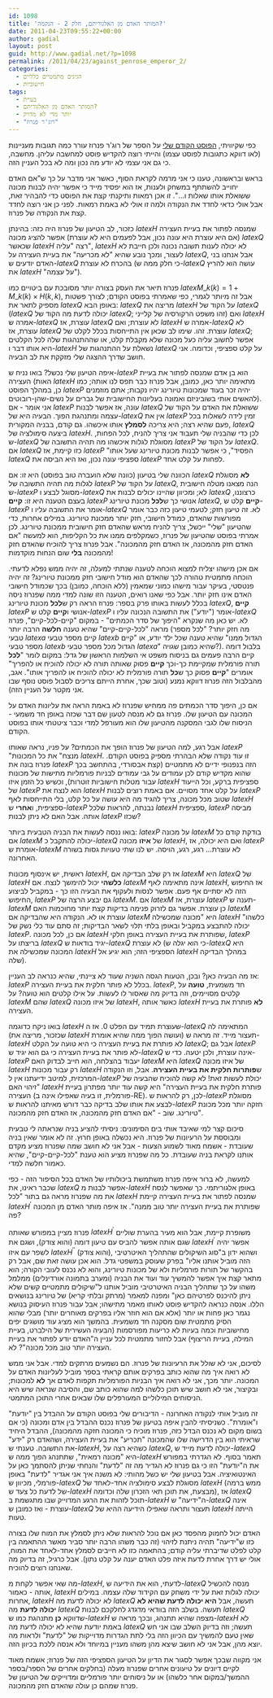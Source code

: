 ```yaml
---
id: 1098
title: 'המותר האדם מן האלגוריתם, חלק 2 - הנקמה?'
date: 2011-04-23T09:55:22+00:00
author: gadial
layout: post
guid: http://www.gadial.net/?p=1098
permalink: /2011/04/23/against_penrose_emperor_2/
categories:
  - הגיגים מתמטיים כלליים
  - חישוביות
tags:
  - בעיית
  - המותר האדם מן האלגוריתם?
  - יותר מדי לא מדויק
  - "רוג'ר פנרוז"
---
```

כפי שקיוויתי, [הפוסט הקודם שלי](http://www.gadial.net/?p=1088) על הספר של רוג'ר פנרוז עורר כמה תגובות מעניינות (לאו דווקא כתגובות לפוסט עצמו) והייתי רוצה להקדיש פוסט למחשבה עליהן. מחשבה, כי גם אני עצמי לא יודע מה נכון ומה לא בכל העניין הזה.

בראש ובראשונה, טענו כי אני מרמה לקראת הסוף, כאשר אני מדבר על כך ש"אם האדם יחוייב להשתתף במשחק ולענות, אז הוא יפסיד מייד כי אפשר יהיה לבנות מכונה ששואלת אותו שאלות ו&#8230;". זו אכן רמאות ותיקנתי קצת את הפוסט כדי להבהיר זאת, אבל אולי כדאי לחדד את הנקודה ולמה זו אולי לא באמת רמאות. לפני כן אני רוצה לחדד קצת את הנקודה של פנרוז.

כזכור, לב הטיעון של פנרוז היה כזה: בהינתן $latex H$ שמנסה לפתור את בעיית העצירה (אם היא עוצרת היא עונה נכון, אבל לפעמים היא לא עוצרת) אפשר להציג מכונה $latex Q$ שכאשר $latex H$ רצה "עליה", $latex H$ לא יכולה לענות תשובה נכונה ולכן חייבת לא לעצור, ומכך נובע שהיא "לא מכריעה" את בעיית העצירה על $latex Q$, אבל אנחנו בני האדם יודעים ש-$latex Q$ בהכרח לא עוצרת (כי חלק ממה ש-$latex Q$ עושה הוא להריץ את $latex H$ "על עצמה").

פנרוז תיאר את העסק בצורה יותר מסובכת עם ביטויים כמו $latex M\_{k}\left(k\right)=1+M\_{k}\left(k\right)\times H\left(k,k\right)$, אבל זה מיותר לגמרי, כפי שאמרתי בפוסט הקודם; לצורך פשטות מספיק לתאר את $latex Q$ באופן הבא: $latex Q$ מריצה את $latex H$ על הקוד של $latex Q$ ($latex Q$ יכולה לדעת מה הקוד של $latex Q$; זהו משפט הרקורסיה של קלייני) ואם $latex H$ אמרה ש-$latex Q$ עוצרת, אז $latex Q$ לא עוצרת; ואם $latex H$ אמרה ש-$latex Q$ לא עוצרת, אז $latex Q$ עוצרת. זהו. שימו לב שכאן אין התייחסות בכלל לקלט של $latex Q$; אפשר לחשוב עליה כעל מכונה שלא מקבלת קלט, או שההתנהגות שלה לכל הקלטים היא אותו דבר ו-$latex H$ נשאלת על ההתנהגות של $latex Q$ על קלט ספציפי, וכדומה. אני חושב שדרך ההצגה שלי מזקקת את לב הבעיה.

איפה הטיעון שלי נכשל? בואו נניח ש-$latex P$ הוא בן אדם שמנסה לפתור את בעיית העצירה (האות $latex H$ מתאימה יותר כאן, כמובן, אבל פנרוז כבר תפס לנו אותה; כמו כן, במהלך הפוסט $latex P$ יהיה זכר בעוד שמכונות טיורינג יהיו נקבות; אתם מוזמנים להאשים אותי בשוביניזם ואמונה בעליונות החישובית של גברים על נשים-שהן-רובוטים). אני אומר - אם $latex P$ עונה, אז אפשר לבנות $latex Q$ ששואלת את האדם על הקוד של עצמה ומתנהגת הפוך. הבעיה היא של-$latex Q$ אין את $latex P$ זמין לידה לשאלות בכל פעם שהיא רצה; היא צריכה **לסמלץ** אותו איכשהו. גם קודם, בבניה המקורית, $latex Q$ ביצעה סימולציה של $latex H$. לכן כדי שהבניה שלי תעבוד אני צריך להניח, לכל הפחות, ש-$latex Q$ מסוגלת לגלות איכשהו מה תהיה התשובה של $latex P$ על הקוד של $latex Q$. אם $latex Q$ כזו קיימת, אז $latex P$ "הפסיד", כי אפשר לבנות מכונת טיורינג שעל אותו $latex Q$ ספציפי עונה נכון, ואז היא הביסה את $latex P$ לפחות על קלט אחד.

הכוונה שלי בטיעון (כוונה שלא הועברה טוב בפוסט) היא זו: אם $latex Q$ **לא** מסוגלת לגלות מה תהיה התשובה של $latex P$ על הקוד של $latex Q$, הנה מצאנו מטלה חישובית ש-$latex P$ מסוגל לבצע ו-$latex Q$ לא; ומכיוון שהיינו יכולים לבנות את $latex Q$ כרצוננו, בעצם הטענה היא זו: **קיים** $latex P$ אנושי כך ש**לכל** מכונת טיורינג $latex Q$, **קיים** קלט ש-$latex P$ אומר את התשובה עליו ו-$latex Q$ לא. זה טיעון חזק; לטעמי טיעון כזה כבר אומר מפורשות שהאדם, כמודל חישובי, חזק יותר ממכונת טיורינג. במילים אחרות, כדי שהטיעון "שלי" ייכשל, צריך להניח מראש שהאדם חזק חישובית ממכונת טיורינג. לכן אמרתי בפוסט שהטיעון של פנרוז, כשמקלפים ממנו את כל הקליפות, הוא למעשה "אם האדם חזק מהמכונה, אז האדם חזק מהמכונה". אבל פנרוז צריך להוכיח שהאדם חזק מהמכונה **בלי** שום הנחות מוקדמות!

אם אכן מישהו יצליח למצוא הוכחה לטענה שנתתי למעלה, זה יהיה ממש נפלא לדעתי. הוכחה מתמטית טהורה לכך שהאדם הוא מודל חישובי חזק ממכונת טיורינג? זה יהיה פנטסטי, בעיקר עבור מישהו כמוני שמאמין (ללא הוכחה, כמובן) בכך שכמודל חישובי האדם אינו חזק יותר. אבל כפי שאנו רואים, הטענה הזו שונה למדי ממה שפנרוז ניסה בכלל לעשות באותו פרק בספר: פנרוז הראה רק ש**לכל** מכונת טיורינג $latex Q$, **קיים** $latex P$ אנושי ו**קיים** קלט ש-$latex P$ אומר ("יודע") את התשובה הנכונה עליו ו-$latex Q$ לא. יש כאן מה שנקרא "היפוך של סדר הכמתים" - במקום "קיים-לכל-קיים", פנרוז מראה "לכל-קיים-קיים" שהיא טענה **חלשה** הרבה יותר (מה חזק יותר? "לכל מספר טבעי $latex a$ קיים מספר טבעי $latex b$ הגדול ממנו" שהיא טענה שכל ילד יודע, או "קיים מספר טבעי $latex b$ הגדול מכל מספר טבעי $latex a$" שהיא כמובן שגויה?). בלבול דומה קיים הרבה פעמים גם בניסוח משפט אי השלמות הראשון של גדל: במקום לומר "**לכל** תורה פורמלית שמקיימת כך-וכך **קיים** פסוק שאותה תורה לא יכולה להוכיח או להפריך" אומרים "**קיים** פסוק כך ש**כל** תורה פורמלית לא יכולה להוכיח או להפריך אותו". אגב, מהבלבול הזה פנרוז דווקא נמנע (וטוב שכך, אחרת הייתם צריכים לסבול פוסט נוסף שבו אני מקטר על העניין הזה).

אם כן, היפוך סדר הכמתים פה ממחיש שפנרוז לא באמת הראה את עליונות האדם על המכונה עם הטיעון שלו. פנרוז גם לא מנסה לטעון שם דבר שכזה באופן חד משמעי - הניסוח שלו לגבי המסקנה מהטיעון שלו הוא מעורפל למדי וכבר ציטטתי אותו בפוסט הקודם.

אבל רגע, למה הטיעון של פנרוז הופך את הכמתים? על פניו, נראה שאותו $latex P$ "מנצח" את כל המכונות $latex H$. זו עוד נקודה שלא הבהרתי מספיק בפוסט הקודם. פנרוז בונה את $latex P$ הזה בנפנופי ידיים לא מתמטיים (קצת אבסורדי, בהתחשב בכך שהוא מקדיש קודם לכן עמודים על גבי עמודים לבניות פורמליות מתישות של מכונות עבור מטלות חישוביות זוטרות), וכשיש כל הזמן איזו $latex H$ ספציפית ברקע, וכל הייעוד של $latex P$ הוא לנצח את $latex H$ על קלט אחד מסויים. אם באמת רוצים לבנות $latex P$ שטוב מכל מכונה, צריך להגיד מה היא עושה על כל קלט, בלי התייחסות לאף $latex H$ ספציפית, ו**אחרי** ש-$latex P$ נבנתה, להראות שלכל $latex H$ ספציפית, $latex P$ מביסה אותה. אבל האם לא ניתן לבנות $latex P$ שכזו?

בואו ננסה לעשות את הבניה הטבעית ביותר: $latex P$ על מכונה $latex M$ בודקת קודם כל אם $latex M$ יכולה להתקבל כ-$latex Q$ של **איזו** מכונה $latex H$, ואם היא יכולה, אז $latex P$ אומרת ש-$latex M$ לא עוצרת&#8230; רגע, רגע, הויסה. יש לנו שתי טעויות גסות בשורה האחרונה.

ראשית, יש אינסוף מכונות $latex H$, אז רק שלב הבדיקה אם $latex M$ היא $latex Q$ של $latex H$ **כלשהי** יכול להימשך לנצח. אם $latex M$ אינה מתאימה לאף $latex H$, אז החיפוש הזה לא יסתיים אף פעם. אפשר לנסות ולעקוף את הבעיה הזו כך - במקביל לביצוע החיפוש, $latex P$ גם יבצע הרצה של $latex M$. אם $latex M$ עוצרת, אז $latex P$ תענה ש-$latex M$ כן עוצרת. אפשר גם לזרוק פנימה בדיקות קצת יותר מחוכמות האם $latex M$ עוצרת או לא. הנקודה היא שהבדיקה אם $latex M$ היא "מכונה שמכשילה $latex H$ כלשהו" יכולה להתבצע במקביל ובאופן בלתי תלוי לשאר הבדיקות; זה סתם עוד כלי נשק של $latex P$. אם כן, לכל מכונה $latex H$ שפותרת את בעיית העצירה באופן חלקי, $latex P$ בריצתו על $latex Q$ יגיד בודאות ש-$latex Q$ לא עוצרת (כי הוא יגלה ש-$latex Q$ היא המכונה שמכשילה את $latex H$ הספציפי הזה; הוא יגיע אל $latex H$ במהלך הבדיקה שלה).

אז מה הבעיה כאן? ובכן, הטעות הגסה השניה שעוד לא ציינתי, שהיא כנראה לב העניין: $latex P$ בכלל לא פותר חלקית את בעיית העצירה. $latex P$, חד משמעית, **טועה** על קלטים מסויימים, וזה בדיוק מה שאסור לו לעשות. על אילו קלטים הוא טועה? על $latex M$ שהם $latex Q$ של איזו מכונה $latex H$, כאשר אותה $latex H$ **לא** פותרת את בעיית העצירה.

בואו ניקח כדוגמה $latex H$ שעוצרת תמיד עם הפלט 0. אז ה-$latex Q$ המתאימה לה (שכזכור, מריצה את $latex H$ ועושה הפוך ממה שהיא אומרת) תעצור מייד. זה מראה ש-$latex H$ לא פותרת את בעיית העצירה כי היא טועה על הקלט $latex Q$; אבל גם $latex P$ לא פותר את בעיית העצירה כי גם הוא יגיד ש-$latex Q$ אינה עוצרת, ולכן יטעה. כדי ש-$latex P$ יעבוד בהצלחה, הוא חייב לבדוק האם $latex M$ היא $latex Q$ של איזו מכונה $latex H$ רק עבור מכונות $latex H$ ש**פותרות חלקית את בעיית העצירה**. אבל, וזו הנקודה המרכזית, למיטב ידיעתנו אין ל-$latex P$ יכולת לעשות זאת! לא קשה להוכיח שהבעיה של "זיהוי האם $latex H$ פותרת חלקית את בעיית העצירה" היא קשה עוד יותר מפתרון בעיית העצירה (פורמלית, זו בעיה שאפילו אינה ב-RE). לכן, רק להראות ש-$latex P$ מסוגלת לבצע את אותו שלב בדיקה כבר דורש מאיתנו להראות ש-$latex P$ חזקה יותר מכל מכונת טיורינג. שוב - "אם האדם חזק מהמכונה, אז האדם חזק מהמכונה".

סיכום קצר למי שאיבד אותי בים הסימונים: ניסיתי להציע בניה שנראתה לי טבעית ומבוססת על הרעיונות של פנרוז. היא נכשלה באופן חרוץ. זה לא אומר שאין בניה שעובדת - אשמח מאוד לשמוע הצעות - אבל אני לא חושב שמה שפנרוז מציע מקדם אותנו לקראת בניה שעובדת. כל מה שפנרוז מציע הוא טענת "לכל-קיים-קיים", שהיא כאמור חלשה למדי.

למעשה, לא ברור איפה פנרוז משתמשת ביכולותיו של האדם בכל הסיפור הזה - כפי שכבר ראינו, את $latex Q$ אפשר לבנות מ-$latex H$ באופן אלגוריתמי. כך שאפשר לנסח את מה שפנרוז מראה גם בתור "לכל $latex H$ שמנסה לפתור את בעיית העצירה קיימת $latex H^{\prime}$ שפותרת את בעיית העצירה יותר טוב ממנה". אז איפה מותר האדם מן המכונה פה?

פנרוז מציין במפורש שאותה $latex H^{\prime}$ משופרת קיימת, אבל הוא מעיר בהערת שוליים שגם אותה אפשר להביס עם טיעון דומה (והוא צודק), ושגם את $latex H^{\prime}$ אפשר יהיה לשפר עם איזו $latex H^{\prime\prime}$ (והוא צודק), ושהוא ידון ב"סוג השיקולים שהתהליך האיטרטיבי הזה מוביל אותנו אליו" בפרק שעוסק במשפטי גדל. הוא אכן עושה זאת שם, אבל רק בהקשר של תורות פורמליות ולא של מכונות טיורינג, והוא לא נכנס לעובי הקורה; הוא מתאר קצת איך אפשר להמשיך עוד ועוד את הבניה (ומערב בתמונה אורדינלים) ממלמל משהו על כך שתהליך הבניה האיטרטיבי מוביל אותנו ל"שיקולים מתמטיים קשים שלא ניתן להיכנס לפרטיהם כאן" ומפנה למאמר (מרתק ובלתי קריא) של טיורינג בנושאים הללו. אנסה כנראה להקדיש פוסט לאותו מאמר מתישהו; אבל עבור פנרוז העיסוק בנושא נגמר כאן פחות או יותר (אלא אם הוא חוזר אליו בפרקים מאוחרים יותר) מבלי שהוא הסיק מתמטית שום מסקנה חד משמעית. בהמשך הוא מציג עוד מושגים יפים מחישוביות וכמה בעיות לא כריעות מפורסמות (הבעיה העשירית של הילברט, בעיית המילה, בעיית הריצוף) אבל לחזור מתמטית לכל עניין ה"האדם יודע לפתור את בעיית העצירה יותר טוב מכל מכונה"? לא.

לסיכום, אני לא שולל את הרעיונות של פנרוז. הם נשמעים מרתקים למדי. אבל אני ממש לא רואה איך מה שהוא כותב בפרקים אותם קראתי בספר מוביל לעליונות האדם על המכונה. יותר מכך, אני לא רואה איך הבניות הפורמליות תקפות לאדם אך **לא** למכונות; ובקיצור, אני לא חושב שיש תוכן כלשהו למה שהוא כותב שם, והסיבה שנראה שיש היא הניסוחים המילוליים המעורפלים שלו שבאים אחרי התוכן המתמטי.

זה מוביל אותי לנקודה האחרונה - הדיבורים שלי בפוסט הקודם על ההבדל בין "יודעת" ו"אומרת". כשניסיתי להבין איפה בטיעון של פנרוז נכנס ההבדל בין אדם ומכונה (כי אם בשום מקום לא נכנס הבדל כזה, פנרוז מוכיח כי המכונה חזקה מהמכונה), ההבדל היחיד שראיתי הוא בין הדרישה שלו שהמכונה "תכריע" את בעיית העצירה, ושהאדם רק "ידע" את התשובה. טענתי ש-$latex H$, כשהיא רצה על $latex Q$, יכולה לדעת מייד ש-$latex Q$ היא "מכונה רמאית", שתתנהג הפוך ממה ש-$latex H$ תאמר בסוף. לא הגדרתי במפורש את ה"יודעת" הזו כי גם פנרוז לא הגדיר מה זה "לדעת" והנחתי שניתן להסתמך כאן על האינטואיציה. אבל בטיעון שלי יש כשל מהותי: לא משנה איך אני אגדיר "לדעת" באופן פורמלי, מכיוון ש-$latex Q$ מסוגלת לבצע סימולציה אחד-לאחד של $latex H$ (ממש ברמה של לדעת כל צעד ש-$latex H$ מבצעת, את תוכן תאי הזכרון שלה וכדומה), אז $latex Q$ תוכל לזהות את הרגע המדוייק שבו מתגשמת ב-$latex H$ ה"ידיעה" ש-$latex Q$ אינה עוצרת - ואז כמובן ש-$latex Q$ תעצור ותראה שאפילו הידיעה ההיא של $latex H$ הייתה טעות.

האדם יכול לחמוק מהפסד כאן אם נוכל להראות שלא ניתן לסמלץ את המוח שלו בצורה כזו ש"ידיעה" תהיה ניתנת לזיהוי (זה כבר משהו הרבה יותר סביר מאשר ההתאמה בין קלט לפלט שדיברתי עליה קודם; בהתאמה כזו לא חייבים לסמלץ אחד-לאחד את המוח, אולי יש דרך אחרת לדעת איזה פלט האדם יענה על קלט נתון). אבל כרגיל, זה בדיוק מה שאנחנו רוצים להוכיח.

מה שאי אפשר לקחת מ-$latex H$, לדעתי, הוא את הידיעה ש-$latex Q$ מנסה להכשיל אותה - כאמור, $latex H$ יכולה לגלות זאת על ידי משחק עם הקידוד שלה עצמה. במילים אחרות, $latex H$ לא יכולה לדעת מה $latex Q$ תעשה, אבל **היא יכולה לדעת שהיא לא יכולה לדעת** מה $latex Q$ תעשה. בשלב הזה בוודאי מדגדג לחלקכם לבנות $latex Q$ שדווקא **כן** מתנהגת כמו ש-$latex H$ מצפה שהיא תתנהג, ובכך מראה ש-$latex H$ לא באמת יודעת שהיא לא יכולה לדעת מה $latex Q$ תעשה; וזה בדיוק השלב שבו אני חש שאין טעם להמשיך עם הכיוון הזה בלי לתת הגדרות מדוייקות של "לדעת" ולראות מה יוצא מהן, אבל אני לא חושב שיצא מהן משהו מעניין במיוחד ולא אנסה ללכת בכיוון הזה.

אני מקווה שבכך אפשר לסגור את הדיון על הטיעון הספציפי הזה של פנרוז; אשמח מאוד לקיים דיונים על טיעונים אחרים שפנרוז מעלה (בחלקים אחרים של הספר/בספר ההמשך/במקום אחר כלשהו) או על ניסוחים יותר פורמליים ומדוייקים של הטיעון של פנרוז שמהם כן עולה שהאדם חזק מהמכונה.